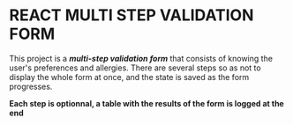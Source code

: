 # REACT MULTI STEP VALIDATION FORM

This project is a ***multi-step validation form*** that consists of knowing the user's preferences and allergies. There are several steps so as not to display the whole form at once, and the state is saved as the form progresses.

**Each step is optionnal, a table with the results of the form is logged at the end**